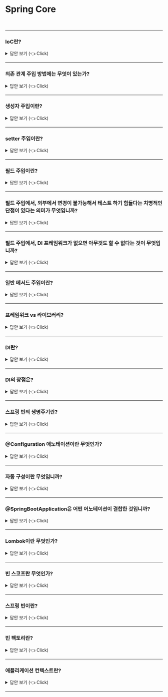 # Spring Core
<br>


-----------------------

### IoC란?

<details>
   <summary> 답안 보기 (👈 Click)</summary>
<br />
   
+ IoC란 Inversion Of Control의 줄임말로, 프로그램의 제어권을 프레임워크가 가져가는 것을 의미합니다.  

[참고: 토비의 스프링]

+ IoC는 소프트웨어에서 자주 발견할 수 있는 일반적인 개념입니다. <br> 
  객체지향 설계나, 디자인 패턴, 컨테이너에서 동작하는 서버 기술을 사용한다면 자연스럽게 <br> 
  IoC를 적용하거나 그 원리로 동작하는 기술을 사용하게 될 것입니다. <br> 
  DaoFactory처럼 객체를 생성하고 관계를 맺어주는 등의 작업을 담당하는 기능을 일반화한 것이 스프링의 IoC 컨테이너입니다. <br> 
   
  한 가지 짚고 넘어갈 것은 여기서 사용하는 IoC라는 용어인데, IoC가 매우 느슨하게 정의돼서 폭넓게 사용되는 용어라는 점입니다. <br> 
  때문에 스프링을 IoC컨테이너라고만 해서는 스프링이 제공하는 기능의 특징을 명확하게 설명하지는 못합니다. <br> 
  
  스프링이 서블릿 컨테이너처럼 서버에서 동작하는 서비스 컨테이너라는 뜻인지, 아니면 단순히 IoC 개념이 적용된 <br> 
  템플릿 메소드 패턴을 이용해 만들어진 프레임워크인지 <br> 
  아니면 또 다른 IoC 특징을 지닌 기술이라는 것인지 파악하기 힘듭니다. <br> 
   
  그래서 새로운 용어를 만드는 데 탁월한 재능이 있는 몇몇 사람의 제안으로 스프링이 제공하는 IoC 방식을 핵심을 짚어주는 <br> 
  의존 관계 주입(Dependency Injection)이라는, 좀 더 의도가 명확히 드러나는 이름을 사용하기 시작했습니다. <br> 
  
  스프링 IoC 기능의 대푲거인 동작 원리는 주로 의존관계 주입이라고 불립니다. <br> 
  물론 스프링이 컨테이너이고, 프레임워크이니 기본적인 동작 원리가 모두 IoC 방식이라고 할 수 있지만, <br> 
  스프링이 여타 프레임워크와 차별화돼서 제공해주는 기능은 의존관계 주입이라는 새로운 용어를 사용할 때 분명히 드러납니다. <br> 
  
  그래서 초기에는 주로 IoC 컨테이너라고 불리던 스프링이 지금은 의존관계 주입 컨테이너 또는 그 영문약자를 써서 <br> 
  DI 컨테이너라고 더 많이 불리고 있습니다. 
   
</details>

-----------------------

### 의존 관계 주입 방법에는 무엇이 있는가?

<details>
   <summary> 답안 보기 (👈 Click)</summary>
<br />
[참고: 김영한 스프링 코어]    
   
+ 생성자 주입, 수정자 주입(setter 주입), 필드 주입, 일반 메서드 주입 등이 있습니다.  
</details>

-----------------------

### 생성자 주입이란?

<details>
   <summary> 답안 보기 (👈 Click)</summary>
<br />
[참고: 김영한 스프링 코어]    
   
+ 이름 그대로 생성자를 통해서 주입을 받는 방식입니다. <br> 
  생성자 주입은 생성자 호출 시점에 딱 1번만 호출되는 것을 보장합니다. <br> 
  따라서 불변, 필수 의존 관계에 활용합니다. <br> 
  이 때, 생성자가 딱 1개만 있다면 @Autowired를 생략할 수 있습니다. 
</details>

-----------------------

### setter 주입이란?

<details>
   <summary> 답안 보기 (👈 Click)</summary>
<br />
[참고: 김영한 스프링 코어]    
   
+ setter라 불리는 필드의 값을 변경하는 수정자 메서드를 통해서 의존관계를 주입하는 방법입니다. <br> 
  선택, 변경 가능성이 있는 의존관계에 사용합니다. 
   
[참고: 토비의 스프링] 
   
+ 수정자 메소드는 외부에서 오브젝트 내부의 애트리뷰트 값을 변경하려는 용도로 주로 사용됩니다. <br> 
  메소드는 항상 set으로 시작합니다. 간단히 수정자라고 불리기도 합니다. <br> 
  수정자 메소드의 핵심 기능은 파라미터로 전달된 값을 보통 내부의 인스턴스 변수에 저장하는 것입니다. <br> 
  부가적으로 입력 값에 대한 검증이나 그 밖의 작업을 수행할 수도 있습니다. <br> 
  수정자 메소드는 외부로부터 제공받은 오브젝트 레퍼런스를 저장해뒀다가 <br> 
  내부의 메소드에서 사용하게 하는 DI 방식에서 활용하기에 적당합니다. 
   
</details>

-----------------------

### 필드 주입이란?

<details>
   <summary> 답안 보기 (👈 Click)</summary>
<br />
[참고: 김영한 스프링 코어]    
   
+ 이름 그대로 필드에 바로 주입하는 방법입니다. <br> 
  코드가 간결해서 많은 개발자들을 유혹하지만, 외부에서 변경이 불가능해서 테스트 하기 힘들다는 치명적인 단점이 있습니다. <br> 
  DI 프레임워크가 없으면 아무것도 할 수 없습니다. <br>  
   
</details>

-----------------------

### 필드 주입에서, 외부에서 변경이 불가능해서 테스트 하기 힘들다는 치명적인 단점이 있다는 의미가 무엇입니까?

<details>
   <summary> 답안 보기 (👈 Click)</summary>
<br />
[참고: 김영한 스프링 코어]    
   
+ 
   
</details>

-----------------------

### 필드 주입에서, DI 프레임워크가 없으면 아무것도 할 수 없다는 것이 무엇입니까?

<details>
   <summary> 답안 보기 (👈 Click)</summary>
<br />
[참고: 김영한 스프링 코어]    
   
+ 
   
</details>

-----------------------


### 일반 메서드 주입이란?

<details>
   <summary> 답안 보기 (👈 Click)</summary>
<br />
+ 일반 메서드를 통해서 주입 받을 수 있습니다. <br>
  한 번에 여러 필드를 주입 받을 수 있지만, 일반적으로 잘 사용하지 않습니다.  
   
</details>

-----------------------

### 프레임워크 vs 라이브러리?

<details>
   <summary> 답안 보기 (👈 Click)</summary>
<br />
+ 내가 작성한 코드의 제어권을 가져가는 것을 프레임워크라고 합니다. <br>
  반면, 라이브러리는 내가 작성한 코드의 제어권을 가져가지 않습니다. 
</details>

-----------------------

### DI란?

<details>
   <summary> 답안 보기 (👈 Click)</summary>
<br />
+ 실행 시점에 외부에서 실제 구현 객체를 생성하고, 클라이언트에 전달해서 클라이언트와 서버의 실제 의존 관계가 연결되는 것
</details>

-----------------------


### DI의 장점은?

<details>
   <summary> 답안 보기 (👈 Click)</summary>
<br />
+ DI를 사용하면 정적인 클래스 의존 관계를 변경하지 않고, 동적인 객체 의존 관계를 쉽게 변경할 수 있습니다. <br> 
  즉, 코드의 유연성과 유지보수성이 높아진다는 장점이 있습니다. 
</details>

-----------------------

### 스프링 빈의 생명주기란?

<details>
   <summary> 답안 보기 (👈 Click)</summary>
<br />
[참고: 김영한 스프링 핵심 원리] 
   
+ 데이터베이스 커넥션 풀이나, 네트워크 소켓처럼 애플리케이션 시작 시점에 필요한 연결을 미리 해두고, <br>
  애플리케이션 종료 시점에 연결을 모두 종료하는 작업을 진행하려면 <br> 
  객체의 초기화와 종료 작업이 필요합니다. 
   
  스프링 빈은 '객체 생성 -> 의존 관계 주입'의 라이프 사이클을 갖습니다. <br>
  즉, 스프링 빈은 객체를 생성하고 의존 관계 주입이 다 끝난 다음에야 필요한 데이터를 사용할 수 있는 준비가 완료됩니다. <br>
  따라서 초기화 작업은 의존관계 주입이 모두 완료되고 난 다음에 호출해야 합니다. <br> 
  그런데 개발자가 의존 관계 주입이 모두 완료된 시점을 어떻게 알 수 있을까? <br> 
   
  스프링은 의존관계 주입이 완료되면 스프링 빈에게 콜백 메서드를 통해서 초기화 시점을 알려주는 다양한 기능을 제공합니다. <br>
  또한, 스프링은 스프링 컨테이너가 종료되기 직전에 소멸 콜백을 줍니다. <br> 
  따라서 안전하게 종료 작업을 진행할 수 있습니다. 
   
  즉, 스프링 빈의 이벤트 라이프사이클은 다음과 같습니다. <br>
  스프링 컨테이너 생성 -> 스프링 빈 생성 -> 의존 관계 주입 -> 초기화 콜백 -> 사용 -> 소멸전 콜백 -> 스프링 종료  
</details>

-----------------------

### @Configuration 애노테이션이란 무엇인가?

<details>
   <summary> 답안 보기 (👈 Click)</summary>
<br />
[참고: 스프링 인 액션] 
   
+ @Configuration 애노테이션은 이것이 각 빈을 스프링 애플리케이션 컨텍스트에 제공하는 구성 클래스라는 것을 <br>
  스프링에게 알려줍니다. <br>
  구성 클래스의 메서드에는 @Bean 애노테이션이 저장되어 있으며, 이것은 각 메서드에서 반환되는 객체가 <br>
  애플리케이션 컨텍스트의 빈으로 추가되어야 한다는 것을 나타냅니다. 
</details>

-----------------------

### 자동 구성이란 무엇입니까?

<details>
   <summary> 답안 보기 (👈 Click)</summary>
<br />
[참고: 스프링 인 액션] 
   
+ 자동 구성은 자동 연결(autowiring)과 컴포넌트 검색(component scanning)이라는 스프링 기법을 기반으로 합니다. <br> 
  컴포넌트 검색을 사용하여 스프링은 자동으로 애플리케이션의 classpath에 지정된 컴포넌트를 찾은 후 <br>
  스프링 애플리케이션 컨텍스트의 빈으로 생성할 수 있습니다. <br> 
   
  또한, 스프링은 자동 연결을 사용하여 의존 관계가 있는 컴포넌트를 자동으로 다른 빈에 주입합니다. 
</details>

-----------------------

### @SpringBootApplication은 어떤 어노테이션이 결합한 것입니까?

<details>
   <summary> 답안 보기 (👈 Click)</summary>
<br />
[참고: 스프링 인 액션] 
   
+ @SpringBootConfiguration, @EnableAutoConfiguration, @ComponentScan이 세 가지가 결합한 것입니다. <br>
  
  @SpringBootConfiguration은 현재 클래스를 구성 클래스로 지정하는 역할을 합니다. <br> 
  이 애노테이션은 @Configuration 애노테이션의 특화된 형태입니다. <br> 
   
  @EnableAutoConfiguration은 스프링 부트 자동 구성을 활성화 합니다. <br> 
  이 애노테이션은 우리가 필요로 하는 컴포넌트들을 자동으로 구성하도록 합니다. <br> 
   
  @ComponentScan은 컴포넌트 검색을 활성화합니다. 이것은 @Component, @Controller, @Service 등의 애노테이션과 함께 <br> 
  클래스를 선언할 수 있게 해줍니다. <br>
  그러면 스프링은 자동으로 그런 클래스를 찾아 스프링 애플리케이션 컨텍스트에 컴포넌트로 등록합니다. <br> 
   
</details>

-----------------------

### Lombok이란 무엇인가?

<details>
   <summary> 답안 보기 (👈 Click)</summary>
<br />
[참고: 스프링 인 액션] 
   
+ Lombok은 생성자 혹은 게터, 세터 메서드 등을 런타임 시에 자동으로 생성하게 하는 라이브러리입니다. <br> 
  예를 들어, @Data 애노테이션을 지정하면 소스 코드에 누락된 final 속성들을 초기화하는 생성자는 물론이고, <br> 
  속성들의 게터와 세터 등을 생성하라고 Lombok에 알려줍니다. 
   
</details>

-----------------------


### 빈 스코프란 무엇인가?

<details>
   <summary> 답안 보기 (👈 Click)</summary>
<br />
[참고: spring-reference.pdf] 
   
+ 개발자는 특정 빈의 정의로부터 생성되는 객체에 어떤 의존성과 설정 값이 플러그인되는지 컨트롤 할 수 있을 뿐만 아니라, <br>
  객체의 스코프까지 컨트롤 할 수 있습니다. <br> 
  이러한 접근법은 매우 강력하고, 개발자가 자바 클래스 레벨에서 객체의 스코프를 '굽는' 대신, <br>
  설정을 통해 생성하는 객체의 스코프를 선택할 수 있는 유연성을 부여합니다. <br>    
   
  빈들은 여러 스코프 중 하나로 배포될 수 있도록 정의됩니다. <br> 
  스프링 프레임워크는 정확히 5개의 스코프를 지원합니다. <br> 
   
  그것은 싱글턴, 프로토타입, 리퀘스트, 세션, 글로벌 세션입니다.  
   
</details>

-----------------------

### 스프링 빈이란?

<details>
   <summary> 답안 보기 (👈 Click)</summary>
<br />
[참고: 토비의 스프링 p.101] 
   
+ 
빈 또는 빈 오브젝트는 스프링이 IoC 방식으로 관리하는 오브젝트라는 뜻입니다.
관리되는 오브젝트라고 부르기도 합니다.
주의할 점은 스프링을 사용하는 애플리케이션에서 만들어지는 모든 오브젝트가 다 빈은
아니라는 사실입니다.
그 중에서 스프링이 직접 그 생성과 제어를 담당하는 오브젝트만을 빈이라고 부릅니다.
   
</details>

-----------------------

### 빈 팩토리란?

<details>
   <summary> 답안 보기 (👈 Click)</summary>
<br />
[참고: 토비의 스프링 p.101] 
   
+ 
스프링의 IoC를 담당하는 핵심 컨테이너를 가리킵니다.
빈을 등록하고, 생성하고, 조회하고 돌려주고, 그 외에 부가적인 빈을 관리하는 기능을 담당합니다.
보통은 이 빈 팩토리를 바로 사용하지 않고 이를 확장한 애플리케이션 컨텍스트를 이용합니다.
BeanFactory라고 붙여쓰면 빈 팩토리가 구현하고 있는 가장 기본적인 인터페이스의 이름이 됩니다.
이 인터페이스에 getBean()과 같은 메소드가 정의되어 있습니다.
   
</details>

-----------------------

### 애플리케이션 컨텍스트란?

<details>
   <summary> 답안 보기 (👈 Click)</summary>
<br />
[참고: 토비의 스프링 p.101] 
   
+ 
빈 팩토리를 확장한 IoC 컨테이너입니다. 빈을 등록하고 관리하는 기본적인 기능은 빈 팩토리와 동일합니다. 여기에 스프링이 제공하는 각종 부가 서비스를 추가로 제공합니다.

빈 팩토리라고 부를 때는 주로 빈의 생성과 제어의 관점에서 이야기하는 것이고,
애플리케이션 컨텍스트라고 할 때는 스프링이 제공하는 애플리케이션 지원 기능을 
모두 포함해서 이야기하는 것이라고 보면 됩니다. 
스프링에서는 애플리케이션 컨텍스트라는 용어를 빈 팩토리보다 더 많이 사용합니다.
ApplicationContext라고 적으면 애플리케이션 컨텍스트가 구현해야 하는 기본 인터페이스를
가리키는 것이기도 합니다. 
ApplicationContext는 BeanFactory를 상속합니다. 
   
</details>

-----------------------
